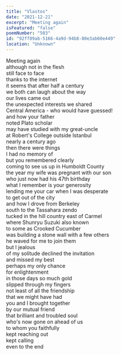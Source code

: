 ```yaml
---
title: "Vlastos"
date: "2021-12-21"
excerpt: "Meeting again"
isFeatured: "false"
poemNumber: "503"
id: "92ff89ab-5166-4a9d-94b8-80e3ab60e449"
location: "Unknown"
---
```


Meeting again  
although not in the flesh  
still face to face  
thanks to the internet  
it seems that after half a century  
we both can laugh about the way  
our lives came out  
the unexpected interests we shared  
Central America - who would have guessed!  
and how your father  
noted Plato scholar  
may have studied with my great-uncle  
at Robert's College outside Istanbul  
nearly a century ago  
then there were things  
I had no memory of  
but you remembered clearly  
coming to see us up in Humboldt County  
the year my wife was pregnant with our son  
who just now had his 47th birthday  
what I remember is your generosity  
lending me your car when I was desperate  
to get out of the city  
and how I drove from Berkeley  
south to the Tassahara zendo  
tucked in the hill country east of Carmel  
where Shunryu Suzuki also known  
to some as Crooked Cucumber  
was building a stone wall with a few others  
he waved for me to join them  
but I jealous  
of my solitude declined the invitation  
and missed my best  
perhaps my only chance  
for enlightenment  
in those days so much gold  
slipped through my fingers  
not least of all the friendship  
that we might have had  
you and I brought together  
by our mutual friend  
that brilliant and troubled soul  
who's now gone on ahead of us  
to whom you faithfully  
kept reaching out  
kept calling  
even to the end
